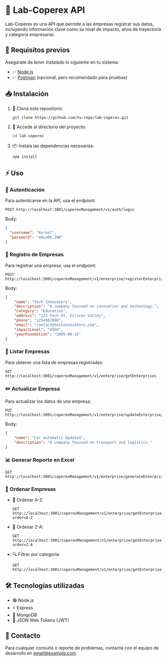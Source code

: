 # 🚀 Lab-Coperex API

Lab-Coperex es una API que permite a las empresas registrar sus datos, incluyendo información clave como su nivel de impacto, años de trayectoria y categoría empresarial.

## 📌 Requisitos previos

Asegúrate de tener instalado lo siguiente en tu sistema:
- ✅ [Node.js](https://nodejs.org/)
- ✅ [Postman](https://www.postman.com/) (opcional, pero recomendado para pruebas)

## 📥 Instalación

1. 📂 Clona este repositorio:
   ```sh
   git clone https://github.com/tu-repo/lab-coperex.git
   ```
2. 📁 Accede al directorio del proyecto:
   ```sh
   cd lab-coperex
   ```
3. 📦 Instala las dependencias necesarias:
   ```sh
   npm install
   ```

## ⚡ Uso

### 🔐 Autenticación
Para autenticarse en la API, usa el endpoint:
```
POST http://localhost:3001/coperexManagement/v1/auth/login
```
Body:
```json
{
  "username": "Kernel",
  "password": "emLo06.20#"
}
```

### 🏢 Registro de Empresas
Para registrar una empresa, usa el endpoint:
```
POST http://localhost:3001/coperexManagement/v1/enterprise/registerEnterprise
```
Body:
```json
{
    "name": "Tech Innovators",
    "description": "A company focused on innovation and technology.",
    "category": "Education",
    "address": "123 Tech St, Silicon Valley",
    "phone": "1234567890",
    "email": "contact@techinnovators.com",
    "impactLevel": "HIGH",
    "yearFoundation": "2005-06-15"
}
```

### 📜 Listar Empresas
Para obtener una lista de empresas registradas:
```
GET http://localhost:3001/coperexManagement/v1/enterprise/getEnterprises
```

### ✏️ Actualizar Empresa
Para actualizar los datos de una empresa:
```
PUT http://localhost:3001/coperexManagement/v1/enterprise/updateEnterprise/{enterpriseId}
```
Body:
```json
{
    "name": "Car automatic Updated",
    "description": "A company focused on transport and logistics."
}
```

### 📊 Generar Reporte en Excel
```
GET http://localhost:3001/coperexManagement/v1/enterprise/generateEnterprise/Report
```

### 🔄 Ordenar Empresas
- 📌 Ordenar A-Z:
  ```
  GET http://localhost:3001/coperexManagement/v1/enterprise/getEnterprisesByOrder?order=A-Z
  ```
- 📌 Ordenar Z-A:
  ```
  GET http://localhost:3001/coperexManagement/v1/enterprise/getEnterprisesByOrder?order=Z-A
  ```
- 🔍 Filtrar por categoría:
  ```
  GET http://localhost:3001/coperexManagement/v1/enterprise/getEnterprisesByCategory/{category}
  ```

## 🛠️ Tecnologías utilizadas
- 🟢 Node.js
- ⚡ Express
- 🍃 MongoDB
- 🔑 JSON Web Tokens (JWT)

## 📧 Contacto
Para cualquier consulta o reporte de problemas, contacta con el equipo de desarrollo en [email@example.com](mailto:email@example.com).

